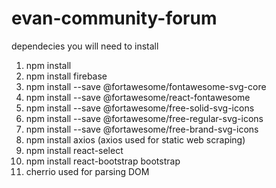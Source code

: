 # evan-community-forum

dependecies you will need to install

1. npm install 
2. npm install firebase
3. npm install --save @fortawesome/fontawesome-svg-core
5. npm install --save @fortawesome/react-fontawesome
6. npm install --save @fortawesome/free-solid-svg-icons
7. npm install --save @fortawesome/free-regular-svg-icons
8. npm install --save @fortawesome/free-brand-svg-icons
9. npm install axios (axios used for static web scraping)
10. npm install react-select
11. npm install react-bootstrap bootstrap
12. cherrio used for parsing DOM
